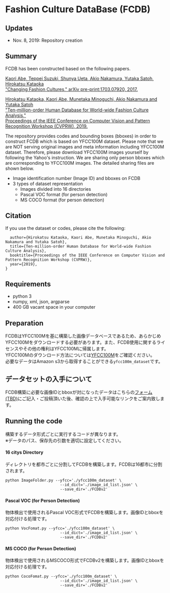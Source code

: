 # Fashion Culture DataBase (FCDB)
## Updates
* Nov. 8, 2019: Repository creation

## Summary
FCDB has been constructed based on the following papers.

[Kaori Abe, Teppei Suzuki, Shunya Ueta, Akio Nakamura, Yutaka Satoh, Hirokatsu Kataoka  
"Changing Fashion Cultures," arXiv pre-print:1703.07920, 2017.][1]

[Hirokatsu Kataoka, Kaori Abe, Munetaka Minoguchi, Akio Nakamura and Yutaka Satoh  
"Ten-million-order Human Database for World-wide Fashion Culture Analysis,"  
Proceedings of the IEEE Conference on Computer Vision and Pattern Recognition Workshop (CVPRW), 2019.][2]  

The repository provides codes and bounding boxes (bboxes) in order to construct FCDB which is based on YFCC100M dataset. Please note that we are NOT serving original images and meta information including YFCC100M dataset. Therefore, please download YFCC100M images yourself by following the Yahoo's instruction. We are sharing only person bboxes which are corresponding to YFCC100M images. The detailed sharing files are shown below.
* Image identification number (Image ID) and bboxes on FCDB
* 3 types of dataset representation
  * Images divided into 16 directories
  * Pascal VOC format (for person detection)
  * MS COCO format (for person detection)

## Citation
If you use the dataset or codes, please cite the following:

```@inproceedings{KataokaCVPRW2019_FCDB,
  author={Hirokatsu Kataoka, Kaori Abe, Munetaka Minoguchi, Akio Nakamura and Yutaka Satoh},
  title={Ten-million-order Human Database for World-wide Fashion Culture Analysis},
  booktitle={Proceedings of the IEEE Conference on Computer Vision and Pattern Recognition Workshop (CVPRW)},
  year={2019},
}
```

## Requirements
* python 3
* numpy, xml, json, argparse
* 400 GB vacant space in your computer

## Preparation
FCDBはYFCC100Mを基に構築した画像データベースであるため、あらかじめYFCC100Mをダウンロードする必要があります。また、FCDB使用に関するライセンスやその他の権利はYFCC100Mに帰属します。  
YFCC100Mのダウンロード方法については[YFCC100M][3]をご確認ください。  
必要なデータはAmazon s3から取得することができる`yfcc100m_dataset`です。

## データセットの入手について
FCDB構築に必要な画像IDとbboxが対になったデータはこちらの[フォーム (TBD)][4]にご記入・ご投稿頂いた後、確認の上で入手可能なリンクをご案内致します。


## Running the code
構築するデータ形式ごとに実行するコードが異なります。  
※データのパス、保存先の引数を適切に設定してください。

#### 16 citys Directory
ディレクトリを都市ごとに分割してFCDBを構築します。FCDBは16都市に分割されます。  
```
python ImageFolder.py --yfcc='./yfcc100m_dataset' \
                        --id_dict='./image_id_list.json' \
                        --save_dir='./FCDBv2'
```

#### Pascal VOC (for Person Detection)
物体検出で使用されるPascal VOC形式でFCDBを構築します。画像IDとbboxを対応付ける処理です。
```
python VocFomat.py --yfcc='./yfcc100m_dataset' \
                        --id_dict='./image_id_list.json' \
                        --save_dir='./FCDBv2'
```

#### MS COCO (for Person Detection)
物体検出で使用されるMSCOCO形式でFCDBv2を構築します。画像IDとbboxを対応付ける処理です。  
```
python CocoFomat.py --yfcc='./yfcc100m_dataset' \
                        --id_dict='./image_id_list.json' \
                        --save_dir='./FCDBv2'
```


[1]:https://arxiv.org/abs/1703.07920
[2]:http://openaccess.thecvf.com/content_CVPRW_2019/html/FFSS-USAD/Kataoka_Ten-Million-Order_Human_Database_for_World-Wide_Fashion_Culture_Analysis_CVPRW_2019_paper.html
[3]:http://projects.dfki.uni-kl.de/yfcc100m/
[4]:http://projects.dfki.uni-kl.de/yfcc100m/